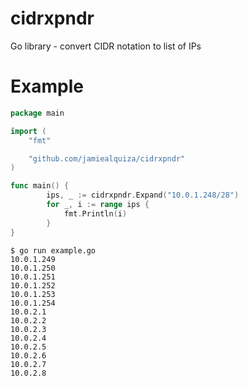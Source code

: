 # cidrxpndr
Go library - convert CIDR notation to list of IPs

# Example

```go
package main

import (
	"fmt"

	"github.com/jamiealquiza/cidrxpndr"
)

func main() {
        ips, _ := cidrxpndr.Expand("10.0.1.248/28")
        for _, i := range ips {
        	fmt.Println(i)
        }
}
```

```
$ go run example.go
10.0.1.249
10.0.1.250
10.0.1.251
10.0.1.252
10.0.1.253
10.0.1.254
10.0.2.1
10.0.2.2
10.0.2.3
10.0.2.4
10.0.2.5
10.0.2.6
10.0.2.7
10.0.2.8
```
